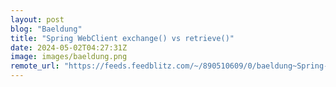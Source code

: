 ```yaml
---
layout: post
blog: "Baeldung"
title: "Spring WebClient exchange() vs retrieve()"
date: 2024-05-02T04:27:31Z
image: images/baeldung.png
remote_url: "https://feeds.feedblitz.com/~/890510609/0/baeldung~Spring-WebClient-exchange-vs-retrieve"
---
```

